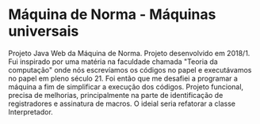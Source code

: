 # Máquina de Norma - Máquinas universais

Projeto Java Web da Máquina de Norma. 
Projeto desenvolvido em 2018/1. 
Fui inspirado por uma matéria na faculdade chamada "Teoria da computação" onde nós escrevíamos os códigos no papel e executávamos no papel em pleno século 21. 
Foi então que me desafiei a programar a máquina a fim de simplificar a execução dos códigos. Projeto funcional, precisa de melhorias, principalmente na parte de identificação de registradores e assinatura de macros. O ideial seria refatorar a classe Interpretador.
